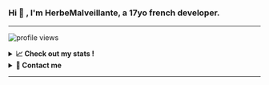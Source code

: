 ### Hi 👋 , I'm HerbeMalveillante, a 17yo french developer.

<hr>

![profile views](https://komarev.com/ghpvc/?username=herbemalveillante&label=Profile%20views&color=0e75b6&style=flat)

<details>
<summary><b>📈 Check out my stats !</b></summary>
<img alt = "GitHub Stats" src="https://github-readme-stats.vercel.app/api?username=HerbeMalveillante&show_icons=true&theme=dark">

[![trophy](https://github-profile-trophy.vercel.app/?username=HerbeMalveillante&&theme=darkhub)](https://github.com/ryo-ma/github-profile-trophy)
<img alt = "Top Language" src="https://github-readme-stats.vercel.app/api/top-langs/?username=HerbeMalveillante&hide_border=false&title_color=C9D1D9&text_color=8B948D&layout=compact&bg_color=0D1117&theme=dark">

<img src="https://wakatime.com/share/@635b4c51-3103-41e6-85f8-609ac1cf13e0/b433bad7-2a24-43cd-83cc-96a1d1d9d132.png"/>
</details>

<details>
<summary><b>📩 Contact me</b></summary
<ul>
<li>💬 Discord : <code>HerbeMalveillante#3259</code> </li>
<li>🦜 Twitter : <a href="https://twitter.com/P4CO3">@P4CO3</a></li>
<li>🎥 Youtube : <a href="https://www.youtube.com/channel/UC0qAWS1GcM8_cRLoPtLgNHA">HerbeMalveillante</a></li>
</ul> 

<b>Check out my website : <a href="https://herbemalveillante.com/">herbemalveillante.com</a></b>
</details>


<hr>
